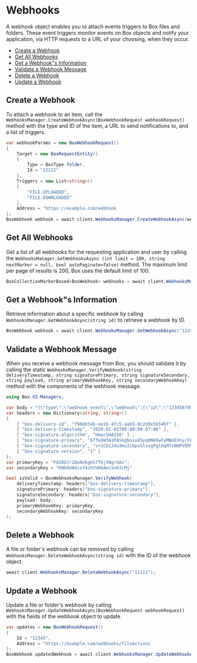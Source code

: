 Webhooks
========

A webhook object enables you to attach events triggers to Box files and folders. These
event triggers monitor events on Box objects and notify your application, via HTTP
requests to a URL of your choosing, when they occur.

<!-- START doctoc generated TOC please keep comment here to allow auto update -->
<!-- DON'T EDIT THIS SECTION, INSTEAD RE-RUN doctoc TO UPDATE -->


- [Create a Webhook](#create-a-webhook)
- [Get All Webhooks](#get-all-webhooks)
- [Get a Webhook"s Information](#get-a-webhooks-information)
- [Validate a Webhook Message](#validate-a-webhook-message)
- [Delete a Webhook](#delete-a-webhook)
- [Update a Webhook](#update-a-webhook)

<!-- END doctoc generated TOC please keep comment here to allow auto update -->

Create a Webhook
----------------

To attach a webhook to an item, call the
`WebhooksManager.CreateWebhookAsync(BoxWebhookRequest webhookRequest)`
method with the type and ID of the item, a URL to send notifications to, and a list
of triggers.

<!-- sample post_webhooks -->
```c#
var webhookParams = new BoxWebhookRequest()
{
    Target = new BoxRequestEntity()
    {
        Type = BoxType.folder,
        Id = "22222"
    },
    Triggers = new List<string>()
    {
        "FILE.UPLOADED",
        "FILE.DOWNLOADED"
    },
    Address = "https://example.com/webhook
};
BoxWebhook webhook = await client.WebhooksManager.CreateWebhookAsync(webhookParams);
```

Get All Webhooks
----------------

Get a list of all webhooks for the requesting application and user by calling the
`WebhooksManager.GetWebhooksAsync (int limit = 100, string nextMarker = null, bool autoPaginate=false)`
method.  The maximum limit per page of results is 200, Box uses the default limit of 100.

<!-- sample get_webhooks -->
```c#
BoxCollectionMarkerBased<BoxWebhook> webhooks = await client.WebhooksManager.GetWebhooksAsync();
```

Get a Webhook"s Information
---------------------------

Retrieve information about a specific webhook by calling `WebhooksManager.GetWebhookAsync(string id)`
to retrieve a webhook by ID.

<!-- sample get_webhooks_id -->
```c#
BoxWebhook webhook = await client.WebhooksManager.GetWebhookAsync("12345");
```

Validate a Webhook Message
--------------------------

When you receive a webhook message from Box, you should validate it by calling
the static `WebhooksManager.VerifyWebhook(string deliveryTimestamp, string signaturePrimary, string signatureSecondary, string payload, string primaryWebhookKey, string secondaryWebhookKey)`
method with the components of the webhook message.

<!-- sample x_webhooks validate_signatures -->
```c#
using Box.V2.Managers;

var body = "{\"type\":\"webhook_event\",\"webhook\":{\"id\":\"1234567890\"},\"trigger\":\"FILE.UPLOADED\",\"source\":{\"id\":\"1234567890\",\"type\":\"file\",\"name\":\"Test.txt\"}}";
var headers = new Dictionary<string, string>()
{
    { "box-delivery-id", "f96bb54b-ee16-4fc5-aa65-8c2d9e5b546f" },
    { "box-delivery-timestamp", "2020-01-01T00:00:00-07:00" },
    { "box-signature-algorithm", "HmacSHA256" } ,
    { "box-signature-primary", "6TfeAW3A1PASkgboxxA5yqHNKOwFyMWuEXny/FPD5hI=" },
    { "box-signature-secondary", "v+1CD1Jdo3muIcbpv5lxxgPglOqMfsNHPV899xWYydo=" },
    { "box-signature-version", "1" }
};
var primaryKey = "Fd28OJrZ8oNxkgmS7TbjXNgrG8v";
var secondaryKey = "KWkROAOiof4zhYUHbAmiVn63cMj"

bool isValid = BoxWebhooksManager.VerifyWebhook(
    deliveryTimestamp: headers["box-delivery-timestamp"],
    signaturePrimary: headers["box-signature-primary"],
    signatureSecondary: headers["box-signature-secondary"],
    payload: body,
    primaryWebhookKey: primaryKey,
    secondaryWebhookKey: secondaryKey
);
```

Delete a Webhook
----------------

A file or folder's webhook can be removed by calling `WebhooksManager.DeleteWebhookAsync(string id)`
with the ID of the webhook object.

<!-- sample delete_webhooks_id -->
```c#
await client.WebhooksManager.DeleteWebhookAsync("11111");
```

Update a Webhook
----------------

Update a file or folder's webhook by calling `WebhooksManager.UpdateWebhookAsync(BoxWebhookRequest webhookRequest)`
with the fields of the webhook object to update.

<!-- sample put_webhooks_id -->
```c#
var updates = new BoxWebhookRequest()
{
    Id = "12345",
    Address = "https://example.com/webhooks/fileActions
};
BoxWebhook updatedWebhook = await client.WebhooksManager.UpdateWebhookAsync(updates);
```
